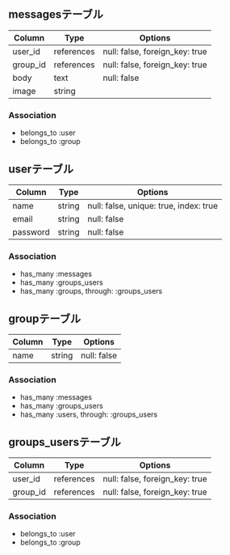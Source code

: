 ## messagesテーブル
|Column|Type|Options|
|------|----|-------|
|user_id|references|null: false, foreign_key: true|
|group_id|references|null: false, foreign_key: true|
|body|text|null: false|
|image|string||

### Association
- belongs_to :user
- belongs_to :group


## userテーブル
|Column|Type|Options|
|------|----|-------|
|name|string|null: false, unique: true, index: true|
|email|string|null: false|
|password|string|null: false|

### Association
- has_many  :messages
- has_many  :groups_users
- has_many  :groups,  through:  :groups_users


## groupテーブル
|Column|Type|Options|
|------|----|-------|
|name|string|null: false|

### Association
- has_many  :messages
- has_many  :groups_users
- has_many  :users,  through:  :groups_users


## groups_usersテーブル
|Column|Type|Options|
|------|----|-------|
|user_id|references|null: false, foreign_key: true|
|group_id|references|null: false, foreign_key: true|

### Association
- belongs_to :user
- belongs_to :group


